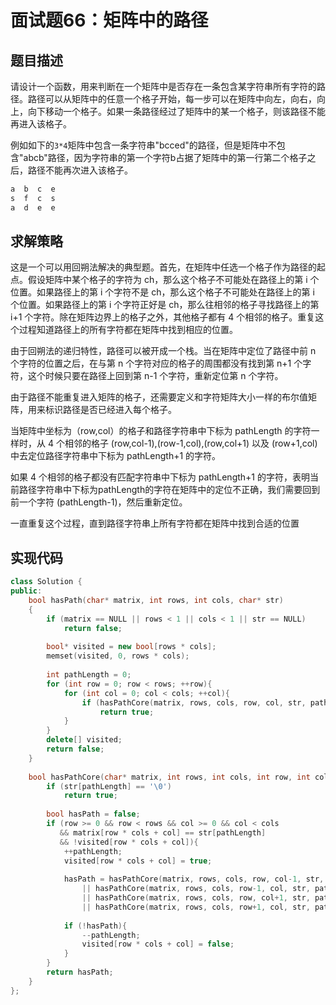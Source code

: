 # 面试题66：矩阵中的路径

## 题目描述

请设计一个函数，用来判断在一个矩阵中是否存在一条包含某字符串所有字符的路径。路径可以从矩阵中的任意一个格子开始，每一步可以在矩阵中向左，向右，向上，向下移动一个格子。如果一条路径经过了矩阵中的某一个格子，则该路径不能再进入该格子。 

例如如下的`3*4`矩阵中包含一条字符串"bcced"的路径，但是矩阵中不包含"abcb"路径，因为字符串的第一个字符b占据了矩阵中的第一行第二个格子之后，路径不能再次进入该格子。

```c++
a  b  c  e
s  f  c  s
a  d  e  e
```

## 求解策略

这是一个可以用回朔法解决的典型题。首先，在矩阵中任选一个格子作为路径的起点。假设矩阵中某个格子的字符为 ch，那么这个格子不可能处在路径上的第 i 个位置。如果路径上的第 i 个字符不是 ch，那么这个格子不可能处在路径上的第 i 个位置。如果路径上的第 i 个字符正好是 ch，那么往相邻的格子寻找路径上的第 i+1 个字符。除在矩阵边界上的格子之外，其他格子都有 4 个相邻的格子。重复这个过程知道路径上的所有字符都在矩阵中找到相应的位置。

由于回朔法的递归特性，路径可以被开成一个栈。当在矩阵中定位了路径中前 n 个字符的位置之后，在与第 n 个字符对应的格子的周围都没有找到第 n+1 个字符，这个时候只要在路径上回到第 n-1 个字符，重新定位第 n 个字符。

由于路径不能重复进入矩阵的格子，还需要定义和字符矩阵大小一样的布尔值矩阵，用来标识路径是否已经进入每个格子。

当矩阵中坐标为（row,col）的格子和路径字符串中下标为 pathLength 的字符一样时，从 4 个相邻的格子 (row,col-1),(row-1,col),(row,col+1) 以及 (row+1,col) 中去定位路径字符串中下标为 pathLength+1 的字符。

如果 4 个相邻的格子都没有匹配字符串中下标为 pathLength+1 的字符，表明当前路径字符串中下标为pathLength的字符在矩阵中的定位不正确，我们需要回到前一个字符 (pathLength-1)，然后重新定位。

一直重复这个过程，直到路径字符串上所有字符都在矩阵中找到合适的位置

## 实现代码

```c++
class Solution {
public:
    bool hasPath(char* matrix, int rows, int cols, char* str)
    {
        if (matrix == NULL || rows < 1 || cols < 1 || str == NULL)
            return false;
        
        bool* visited = new bool[rows * cols];
        memset(visited, 0, rows * cols);
        
        int pathLength = 0;
        for (int row = 0; row < rows; ++row){
            for (int col = 0; col < cols; ++col){
                if (hasPathCore(matrix, rows, cols, row, col, str, pathLength, visited))
                    return true;
            }
        }
        delete[] visited;
        return false;
    }
    
    bool hasPathCore(char* matrix, int rows, int cols, int row, int col, char* str, int& pathLength, bool* visited){
        if (str[pathLength] == '\0')
            return true;
        
        bool hasPath = false;
        if (row >= 0 && row < rows && col >= 0 && col < cols
           && matrix[row * cols + col] == str[pathLength]
           && !visited[row * cols + col]){
            ++pathLength;
            visited[row * cols + col] = true;
            
            hasPath = hasPathCore(matrix, rows, cols, row, col-1, str, pathLength, visited)
                || hasPathCore(matrix, rows, cols, row-1, col, str, pathLength, visited)
                || hasPathCore(matrix, rows, cols, row, col+1, str, pathLength, visited)
                || hasPathCore(matrix, rows, cols, row+1, col, str, pathLength, visited);
            
            if (!hasPath){
                --pathLength;
                visited[row * cols + col] = false;
            }
        }
        return hasPath;
    }
};
```